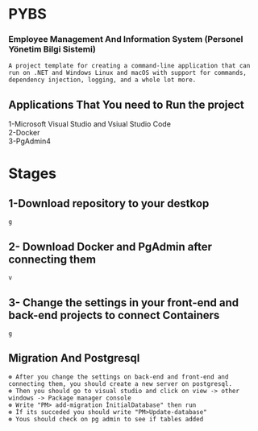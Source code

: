 # PYBS 
### Employee Management And Information System (Personel Yönetim Bilgi Sistemi)
`A project template for creating a command-line application that can run on .NET and Windows Linux and macOS with support for commands, dependency injection, logging, and a whole lot more.`<br/>
## Applications That You need to Run the project <br/>

1-Microsoft Visual Studio and Vsiual Studio Code <br/>
2-Docker <br/>
3-PgAdmin4 <br/>

# Stages <br/>

## 1-Download repository to your destkop <br/>
`g` <br/>
## 2- Download Docker and PgAdmin after connecting them <br/>
`v`
## 3- Change the settings in your front-end and back-end projects to connect Containers <br/>
`g`
## Migration And Postgresql <br/>
`⊛ After you change the settings on back-end and front-end and connecting them, you should create a new server on postgresql.`<br/>
`⊛ Then you should go to visual studio and click on view -> other windows -> Package manager console`<br/>
`⊛ Write "PM> add-migration İnitialDatabase" then run`<br/>
`⊛ İf its succeded you should write "PM>Update-database"`<br/>
`⊛ Yous should check on pg admin to see if tables added`<br/>








